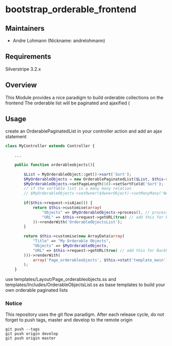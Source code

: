 # bootstrap_orderable_frontend

## Maintainers

 * Andre Lohmann (Nickname: andrelohmann)
  <lohmann dot andre at googlemail dot com>

## Requirements

Silverstripe 3.2.x

## Overview

This Module provides a nice paradigm to build orderable collections on the frontend
The orderable list will be paginated and ajaxified (
 
## Usage

create an OrderablePaginatedList in your controller action and add an ajax statement
```php
class MyController extends Controller {
	
	...

	public function orderableobjects(){
		
        $List = MyOrderableObject::get()->sort('Sort');
        $MyOrderableObjects = new OrderablePaginatedList($List, $this->request);
		$MyOrderableObjects->setPageLength(10)->setSortField('Sort');
        // if the sortable list is a many many relation
        // $MyOrderableObjects->setOwner($OwnerObject)->setManyMany('NAME_OF_MANY_MANY_RELATION');
		
		if($this->request->isAjax()) {
			return $this->customise(array(
                "Objects" => $MyOrderableObjects->process(), // process the ordering after OrderablePaginatedList has all information it needs (pageLength, SortField, Owner, ManyManyRelation)
				"URL" => $this->request->getURL(true) // add this for BackURL parameter
            ))->renderWith('OrderableObjectsList');
		}
		
		return $this->customise(new ArrayData(array(
			"Title" => "My Orderable Objects",
			"Objects" => $MyOrderableObjects,
			"URL" => $this->request->getURL(true) // add this for BackURL parameter
		)))->renderWith(
			array('Page_orderableobjects', $this->stat('template_main'), $this->stat('template'))
        );
	}
```

use templates/Layout/Page_orderableobjects.ss and templates/Includes/OrderableObjectsList.ss as base templates to build your own orderable paginated lists

### Notice
This repository uses the git flow paradigm.
After each release cycle, do not forget to push tags, master and develop to the remote origin
```
git push --tags
git push origin develop
git push origin master
```